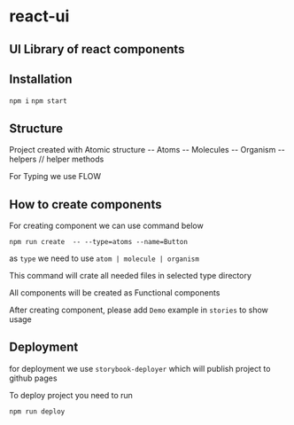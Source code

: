# react-ui

## UI Library of react components

## Installation

`npm i`
`npm start`

## Structure

Project created with Atomic structure
-- Atoms
-- Molecules
-- Organism
-- helpers // helper methods

For Typing we use FLOW

## How to create components

For creating component we can use command below

`npm run create  -- --type=atoms --name=Button`

as `type` we need to use `atom | molecule | organism`

This command will crate all needed files in selected type directory

All components will be created as Functional components

After creating component, please add `Demo` example in `stories` to show usage

## Deployment

for deployment we use `storybook-deployer` which will publish project to github pages

To deploy project you need to run

`npm run deploy`
